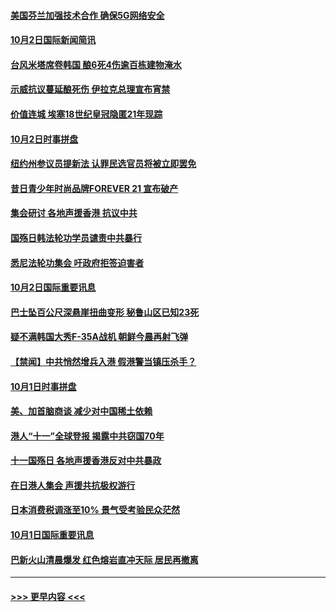 #### [美国芬兰加强技术合作 确保5G网络安全](../pages/prog202/a102678456.md?t=10031601) 
#### [10月2日国际新闻简讯](../pages/prog202/a102678272.md?t=10031601) 
#### [台风米塔席卷韩国 酿6死4伤逾百栋建物淹水](../pages/prog202/a102678239.md?t=10031601) 
#### [示威抗议蔓延酿死伤 伊拉克总理宣布宵禁](../pages/prog202/a102678219.md?t=10031601) 
#### [价值连城 埃塞18世纪皇冠隐匿21年现踪](../pages/prog202/a102678062.md?t=10031601) 
#### [10月2日时事拼盘](../pages/prog202/a102677932.md?t=10031601) 
#### [纽约州参议员提新法 认罪民选官员将被立即罢免](../pages/prog202/a102677882.md?t=10031601) 
#### [昔日青少年时尚品牌FOREVER 21 宣布破产](../pages/prog202/a102677820.md?t=10031601) 
#### [集会研讨 各地声援香港 抗议中共](../pages/prog202/a102677679.md?t=10031601) 
#### [国殇日韩法轮功学员谴责中共暴行](../pages/prog202/a102677646.md?t=10031601) 
#### [悉尼法轮功集会 吁政府拒签迫害者](../pages/prog202/a102677488.md?t=10031601) 
#### [10月2日国际重要讯息](../pages/prog202/a102677464.md?t=10031601) 
#### [巴士坠百公尺深悬崖扭曲变形 秘鲁山区已知23死](../pages/prog202/a102677425.md?t=10031601) 
#### [疑不满韩国大秀F-35A战机 朝鲜今晨再射飞弹](../pages/prog202/a102677261.md?t=10031601) 
#### [【禁闻】中共悄然增兵入港 假港警当镇压杀手？](../pages/prog202/a102677038.md?t=10031601) 
#### [10月1日时事拼盘](../pages/prog202/a102676998.md?t=10031601) 
#### [美、加首脑商谈 减少对中国稀土依赖](../pages/prog202/a102676955.md?t=10031601) 
#### [港人“十一”全球登报 揭露中共窃国70年](../pages/prog202/a102676912.md?t=10031601) 
#### [十一国殇日 各地声援香港反对中共暴政](../pages/prog202/a102676851.md?t=10031601) 
#### [在日港人集会 声援共抗极权游行](../pages/prog202/a102676791.md?t=10031601) 
#### [日本消费税调涨至10% 景气受考验民众茫然](../pages/prog202/a102676581.md?t=10031601) 
#### [10月1日国际重要讯息](../pages/prog202/a102676588.md?t=10031601) 
#### [巴新火山清晨爆发 红色熔岩直冲天际 居民再撤离](../pages/prog202/a102676525.md?t=10031601) 

----
#### [ >>> 更早内容 <<< ](../indexes/prog202-earlier.md)
